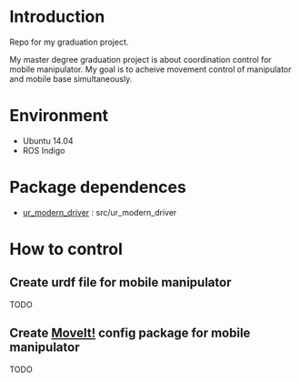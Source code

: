 # Introduction

Repo for my graduation project.

My master degree graduation project is about coordination control for mobile manipulator. 
My goal is to acheive movement control of manipulator and mobile base simultaneously.

# Environment

- Ubuntu 14.04
- ROS Indigo

# Package dependences

- [ur\_modern\_driver](https://github.com/ThomasTimm/ur_modern_driver) : src/ur\_modern\_driver

# How to control

## Create urdf file for mobile manipulator

TODO

## Create [MoveIt!](http://moveit.ros.org/) config package for mobile manipulator

TODO


